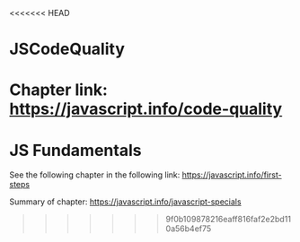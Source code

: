 <<<<<<< HEAD
# JSCodeQuality

Chapter link: https://javascript.info/code-quality
=======
# JS Fundamentals

See the following chapter in the following link: 
https://javascript.info/first-steps

Summary of chapter:
https://javascript.info/javascript-specials
>>>>>>> 9f0b109878216eaff816faf2e2bd110a56b4ef75
